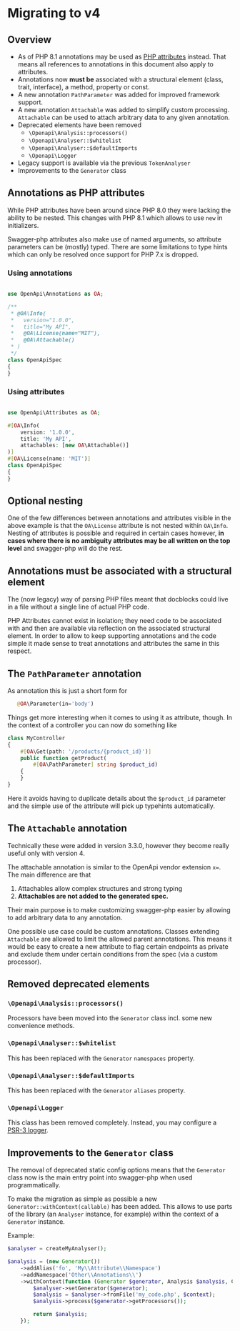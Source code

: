 # Migrating to v4

## Overview
* As of PHP 8.1 annotations may be used as
  [PHP attributes](https://www.php.net/manual/en/language.attributes.overview.php) instead.
  That means all references to annotations in this document also apply to attributes.
* Annotations now **must be** associated with a structural element (class, trait, interface), a method, property or const.
* A new annotation `PathParameter` was added for improved framework support.
* A new annotation `Attachable` was added to simplify custom processing.
  `Attachable` can be used to attach arbitrary data to any given annotation.
* Deprecated elements have been removed
  * `\Openapi\Analysis::processors()`
  * `\Openapi\Analyser::$whitelist`
  * `\Openapi\Analyser::$defaultImports`
  * `\Openapi\Logger`
* Legacy support is available via the previous `TokenAnalyser`
* Improvements to the `Generator` class

## Annotations as PHP attributes
While PHP attributes have been around since PHP 8.0 they were lacking the ability to be nested.
This changes with PHP 8.1 which allows to use `new` in initializers.

Swagger-php attributes also make use of named arguments, so attribute parameters can be (mostly) typed. 
There are some limitations to type hints which can only be resolved once support for PHP 7.x is dropped.

### Using annotations
```php

use OpenApi\Annotations as OA;

/**
 * @OA\Info(
 *   version="1.0.0",
 *   title="My API",
 *   @OA\License(name="MIT"),
 *   @OA\Attachable()
 * )
 */
class OpenApiSpec
{
}
```
### Using attributes
```php

use OpenApi\Attributes as OA;

#[OA\Info(
    version: '1.0.0',
    title: 'My API',
    attachables: [new OA\Attachable()]
)]
#[OA\License(name: 'MIT')]
class OpenApiSpec
{
}
```

## Optional nesting
One of the few differences between annotations and attributes visible in the above example is that the `OA\License` attribute
is not nested within `OA\Info`. Nesting of attributes is possible and required in certain cases however, **in cases where there
is no ambiguity attributes may be all written on the top level** and swagger-php will do the rest.

## Annotations must be associated with a structural element
The (now legacy) way of parsing PHP files meant that docblocks could live in a file without a single line
of actual PHP code.

PHP Attributes cannot exist in isolation; they need code to be associated with and then are available 
via reflection on the associated structural element.
In order to allow to keep supporting annotations and the code simple it made sense to treat annotations and attributes
the same in this respect.

## The `PathParameter` annotation
As annotation this is just a short form for 
```php
   @OA\Parameter(in='body')
```

Things get more interesting when it comes to using it as attribute, though. In the context of
a controller you can now do something like
```php
class MyController
{
    #[OA\Get(path: '/products/{product_id}')]
    public function getProduct(
        #[OA\PathParameter] string $product_id)
    {
    }
}
```
Here it avoids having to duplicate details about the `$product_id` parameter and the simple use of the attribute
will pick up typehints automatically.

## The `Attachable` annotation
Technically these were added in version 3.3.0, however they become really useful only with version 4.

The attachable annotation is similar to the OpenApi vendor extension `x=`. The main difference are that
1. Attachables allow complex structures and strong typing
2. **Attachables are not added to the generated spec.**

Their main purpose is to make customizing swagger-php easier by allowing to add arbitrary data to any annotation.

One possible use case could be custom annotations. Classes extending `Attachable` are allowed to limit 
the allowed parent annotations. This means it would be easy to create a new attribute to flag certain endpoints
as private and exclude them under certain conditions from the spec (via a custom processor).

## Removed deprecated elements
### `\Openapi\Analysis::processors()`
Processors have been moved into the `Generator` class incl. some new convenience methods.
### `\Openapi\Analyser::$whitelist`
This has been replaced with the `Generator` `namespaces` property.
### `\Openapi\Analyser::$defaultImports`
This has been replaced with the `Generator` `aliases` property.
### `\Openapi\Logger`
This class has been removed completely. Instead, you may configure a [PSR-3 logger](https://www.php-fig.org/psr/psr-3/).

## Improvements to the `Generator` class
The removal of deprecated static config options means that the `Generator` class now is 
the main entry point into swagger-php when used programmatically.

To make the migration as simple as possible a new `Generator::withContext(callable)` has been added.
This allows to use parts of the library (an `Analyser` instance, for example) within the context of a `Generator` instance.

Example:
```php
$analyser = createMyAnalyser();

$analysis = (new Generator())
    ->addAlias('fo', 'My\\Attribute\\Namespace')
    ->addNamespace('Other\\Annotations\\')
    ->withContext(function (Generator $generator, Analysis $analysis, Context $context) use ($analyser) {
        $analyser->setGenerator($generator);
        $analysis = $analyser->fromFile('my_code.php', $context);
        $analysis->process($generator->getProcessors());

        return $analysis;
    });
```
